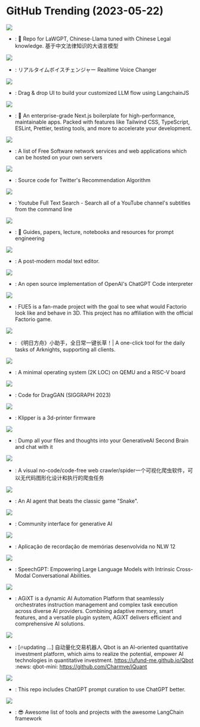 # GitHub Trending (2023-05-22)

![](https://img.shields.io/badge/Python-New%201-green?style=flat-square&logo=appveyor)
- [](https://github.comundefined): 🎉 Repo for LaWGPT, Chinese-Llama tuned with Chinese Legal knowledge. 基于中文法律知识的大语言模型

![](https://img.shields.io/badge/TypeScript-New%20300-green?style=flat-square&logo=appveyor)
- [](https://github.comundefined): リアルタイムボイスチェンジャー Realtime Voice Changer

![](https://img.shields.io/badge/JavaScript-New%20309-green?style=flat-square&logo=appveyor)
- [](https://github.comundefined): Drag & drop UI to build your customized LLM flow using LangchainJS

![](https://img.shields.io/badge/TypeScript-New%20124-green?style=flat-square&logo=appveyor)
- [](https://github.comundefined): 💼 An enterprise-grade Next.js boilerplate for high-performance, maintainable apps. Packed with features like Tailwind CSS, TypeScript, ESLint, Prettier, testing tools, and more to accelerate your development.

![](https://img.shields.io/badge/Makefile-New%20196-green?style=flat-square&logo=appveyor)
- [](https://github.comundefined): A list of Free Software network services and web applications which can be hosted on your own servers

![](https://img.shields.io/badge/Scala-New%20221-green?style=flat-square&logo=appveyor)
- [](https://github.comundefined): Source code for Twitter's Recommendation Algorithm

![](https://img.shields.io/badge/Python-New%20138-green?style=flat-square&logo=appveyor)
- [](https://github.comundefined): Youtube Full Text Search - Search all of a YouTube channel's subtitles from the command line

![](https://img.shields.io/badge/Jupyter%20Notebook-New%20416-green?style=flat-square&logo=appveyor)
- [](https://github.comundefined): 🐙 Guides, papers, lecture, notebooks and resources for prompt engineering

![](https://img.shields.io/badge/Rust-New%2034-green?style=flat-square&logo=appveyor)
- [](https://github.comundefined): A post-modern modal text editor.

![](https://img.shields.io/badge/Python-New%20378-green?style=flat-square&logo=appveyor)
- [](https://github.comundefined): An open source implementation of OpenAI's ChatGPT Code interpreter

![](https://img.shields.io/badge/none-New%2038-green?style=flat-square&logo=appveyor)
- [](https://github.comundefined): FUE5 is a fan-made project with the goal to see what would Factorio look like and behave in 3D. This project has no affiliation with the official Factorio game.

![](https://img.shields.io/badge/C%2B%2B-New%2022-green?style=flat-square&logo=appveyor)
- [](https://github.comundefined): 《明日方舟》小助手，全日常一键长草！| A one-click tool for the daily tasks of Arknights, supporting all clients.

![](https://img.shields.io/badge/C-New%20189-green?style=flat-square&logo=appveyor)
- [](https://github.comundefined): A minimal operating system (2K LOC) on QEMU and a RISC-V board

![](https://img.shields.io/badge/none-New%202-green?style=flat-square&logo=appveyor)
- [](https://github.comundefined): Code for DragGAN (SIGGRAPH 2023)

![](https://img.shields.io/badge/C-New%2015-green?style=flat-square&logo=appveyor)
- [](https://github.comundefined): Klipper is a 3d-printer firmware

![](https://img.shields.io/badge/Python-New%20595-green?style=flat-square&logo=appveyor)
- [](https://github.comundefined): Dump all your files and thoughts into your GenerativeAI Second Brain and chat with it

![](https://img.shields.io/badge/JavaScript-New%20704-green?style=flat-square&logo=appveyor)
- [](https://github.comundefined): A visual no-code/code-free web crawler/spider一个可视化爬虫软件，可以无代码图形化设计和执行的爬虫任务

![](https://img.shields.io/badge/Python-New%2066-green?style=flat-square&logo=appveyor)
- [](https://github.comundefined): An AI agent that beats the classic game "Snake".

![](https://img.shields.io/badge/TypeScript-New%20651-green?style=flat-square&logo=appveyor)
- [](https://github.comundefined): Community interface for generative AI

![](https://img.shields.io/badge/TypeScript-New%2092-green?style=flat-square&logo=appveyor)
- [](https://github.comundefined): Aplicação de recordação de memórias desenvolvida no NLW 12

![](https://img.shields.io/badge/none-New%2047-green?style=flat-square&logo=appveyor)
- [](https://github.comundefined): SpeechGPT: Empowering Large Language Models with Intrinsic Cross-Modal Conversational Abilities.

![](https://img.shields.io/badge/Python-New%2014-green?style=flat-square&logo=appveyor)
- [](https://github.comundefined): AGiXT is a dynamic AI Automation Platform that seamlessly orchestrates instruction management and complex task execution across diverse AI providers. Combining adaptive memory, smart features, and a versatile plugin system, AGiXT delivers efficient and comprehensive AI solutions.

![](https://img.shields.io/badge/Jupyter%20Notebook-New%20362-green?style=flat-square&logo=appveyor)
- [](https://github.comundefined): [🔥updating ...] 自动量化交易机器人 Qbot is an AI-oriented quantitative investment platform, which aims to realize the potential, empower AI technologies in quantitative investment. https://ufund-me.github.io/Qbot :news: qbot-mini: https://github.com/Charmve/iQuant

![](https://img.shields.io/badge/HTML-New%20380-green?style=flat-square&logo=appveyor)
- [](https://github.comundefined): This repo includes ChatGPT prompt curation to use ChatGPT better.

![](https://img.shields.io/badge/none-New%20356-green?style=flat-square&logo=appveyor)
- [](https://github.comundefined): 😎 Awesome list of tools and projects with the awesome LangChain framework

